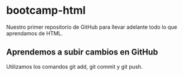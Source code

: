 # bootcamp-html

Nuestro primer repositorio de GitHub para llevar adelante todo lo que aprendamos de HTML.

## Aprendemos a subir cambios en GitHub

Utilizamos los comandos git add, git commit y git push.

